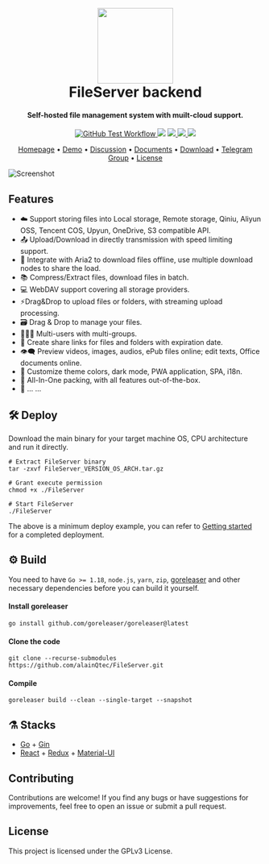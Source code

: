 <h1 align="center">
  <br>
  <a href="https://FileServer.org/" alt="logo" ><img src="https://raw.githubusercontent.com/FileServer/frontend/master/public/static/img/logo192.png" width="150"/></a>
  <br><strong>FileServer backend</strong><br>
</h1>
<h4 align="center">Self-hosted file management system with muilt-cloud support.</h4>

<p align="center">
  <a href="https://github.com/alainQtec/FileServer/actions/workflows/test.yml">
    <img src="https://img.shields.io/github/actions/workflow/status/FileServer/FileServer/test.yml?branch=master&style=flat-square"
         alt="GitHub Test Workflow">
  </a>
  <a href="https://codecov.io/gh/FileServer/FileServer"><img src="https://img.shields.io/codecov/c/github/FileServer/FileServer?style=flat-square"></a>
  <a href="https://goreportcard.com/report/github.com/alainQtec/FileServer">
      <img src="https://goreportcard.com/badge/github.com/alainQtec/FileServer?style=flat-square">
  </a>
  <a href="https://github.com/alainQtec/FileServer/releases">
    <img src="https://img.shields.io/github/v/release/FileServer/FileServer?include_prereleases&style=flat-square" />
  </a>
  <a href="https://hub.docker.com/r/FileServer/FileServer">
     <img src="https://img.shields.io/docker/image-size/FileServer/FileServer?style=flat-square"/>
  </a>
</p>
<p align="center">
  <a href="https://FileServer.org">Homepage</a> •
  <a href="https://demo.FileServer.org">Demo</a> •
  <a href="https://forum.FileServer.org/">Discussion</a> •
  <a href="https://docs.FileServer.org/v/en/">Documents</a> •
  <a href="https://github.com/alainQtec/FileServer/releases">Download</a> •
  <a href="https://t.me/FileServer_official">Telegram Group</a> •
  <a href="#scroll-License">License</a>
</p>



![Screenshot](https://raw.githubusercontent.com/FileServer/docs/master/images/homepage.png)

## **Features**

* :cloud: Support storing files into Local storage, Remote storage, Qiniu, Aliyun OSS, Tencent COS, Upyun, OneDrive, S3 compatible API.
* :outbox_tray: Upload/Download in directly transmission with speed limiting support.
* 💾 Integrate with Aria2 to download files offline, use multiple download nodes to share the load.
* 📚 Compress/Extract files, download files in batch.
* 💻 WebDAV support covering all storage providers.
* :zap:Drag&Drop to upload files or folders, with streaming upload processing.
* :card_file_box: Drag & Drop to manage your files.
* :family_woman_girl_boy:   Multi-users with multi-groups.
* :link: Create share links for files and folders with expiration date.
* :eye_speech_bubble: Preview videos, images, audios, ePub files online; edit texts, Office documents online.
* :art: Customize theme colors, dark mode, PWA application, SPA, i18n.
* :rocket: All-In-One packing, with all features out-of-the-box.
* 🌈 ... ...

## :hammer_and_wrench: **Deploy**

Download the main binary for your target machine OS, CPU architecture and run it directly.

```shell
# Extract FileServer binary
tar -zxvf FileServer_VERSION_OS_ARCH.tar.gz

# Grant execute permission
chmod +x ./FileServer

# Start FileServer
./FileServer
```

The above is a minimum deploy example, you can refer to [Getting started](https://docs.FileServer.org/v/en/getting-started/install) for a completed deployment.

## :gear: **Build**

You need to have `Go >= 1.18`, `node.js`, `yarn`, `zip`, [goreleaser](https://goreleaser.com/intro/) and other necessary dependencies before you can build it yourself.

#### Install goreleaser

```shell
go install github.com/goreleaser/goreleaser@latest
```

#### Clone the code

```shell
git clone --recurse-submodules https://github.com/alainQtec/FileServer.git
```

#### Compile

```shell
goreleaser build --clean --single-target --snapshot
```

## :alembic: Stacks

* [Go](https://golang.org/) + [Gin](https://github.com/gin-gonic/gin)
* [React](https://github.com/facebook/react) + [Redux](https://github.com/reduxjs/redux) + [Material-UI](https://github.com/mui-org/material-ui)

## **Contributing**

Contributions are welcome! If you find any bugs or have suggestions for improvements, feel free to open an issue or submit a pull request.

## **License**

This project is licensed under the GPLv3 License.